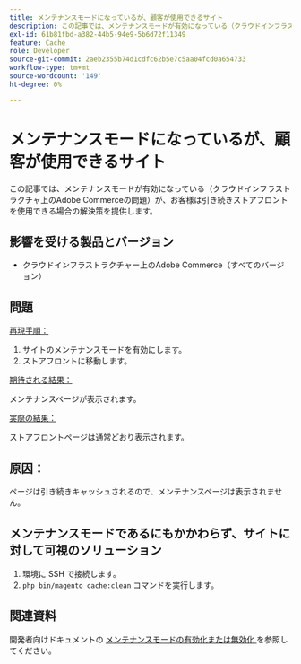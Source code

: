 ```yaml
---
title: メンテナンスモードになっているが、顧客が使用できるサイト
description: この記事では、メンテナンスモードが有効になっている（クラウドインフラストラクチャ上のAdobe Commerceの問題）が、お客様は引き続きストアフロントを使用できる場合の解決策を提供します。
exl-id: 61b81fbd-a382-44b5-94e9-5b6d72f11349
feature: Cache
role: Developer
source-git-commit: 2aeb2355b74d1cdfc62b5e7c5aa04fcd0a654733
workflow-type: tm+mt
source-wordcount: '149'
ht-degree: 0%

---
```


# メンテナンスモードになっているが、顧客が使用できるサイト

この記事では、メンテナンスモードが有効になっている（クラウドインフラストラクチャ上のAdobe Commerceの問題）が、お客様は引き続きストアフロントを使用できる場合の解決策を提供します。

## 影響を受ける製品とバージョン

* クラウドインフラストラクチャー上のAdobe Commerce（すべてのバージョン）

## 問題

<u> 再現手順：</u>

1. サイトのメンテナンスモードを有効にします。
1. ストアフロントに移動します。

<u> 期待される結果：</u>

メンテナンスページが表示されます。

<u> 実際の結果：</u>

ストアフロントページは通常どおり表示されます。

## 原因：

ページは引き続きキャッシュされるので、メンテナンスページは表示されません。

## メンテナンスモードであるにもかかわらず、サイトに対して可視のソリューション

1. 環境に SSH で接続します。
1. `php bin/magento cache:clean` コマンドを実行します。

## 関連資料

開発者向けドキュメントの [ メンテナンスモードの有効化または無効化 ](https://experienceleague.adobe.com/ja/docs/commerce-operations/installation-guide/tutorials/maintenance-mode) を参照してください。
